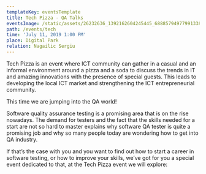 ```yaml
---
templateKey: eventsTemplate
title: Tech Pizza - QA Talks
eventsImage: /static/assets/26232636_1392162604245445_6888579497799133825_o.jpg
path: /events/tech
time: 'July 11, 2019 1:00 PM'
place: Digital Park
relation: Nagailic Sergiu
---
```

Tech Pizza is an event where ICT community can gather in a casual and an informal environment around a pizza and a soda to discuss the trends in IT and amazing innovations with the presence of special guests. This leads to developing the local ICT market and strengthening the ICT entrepreneurial community. 



This time we are jumping into the QA world! 



Software quality assurance testing is a promising area that is on the rise nowadays. The demand for testers and the fact that the skills needed for a start are not so hard to master explains why software QA tester is quite a promising job and why so many people today are wondering how to get into QA industry. 



If that’s the case with you and you want to find out how to start a career in software testing, or how to improve your skills, we’ve got for you a special event dedicated to that, at the Tech Pizza event we will explore:
